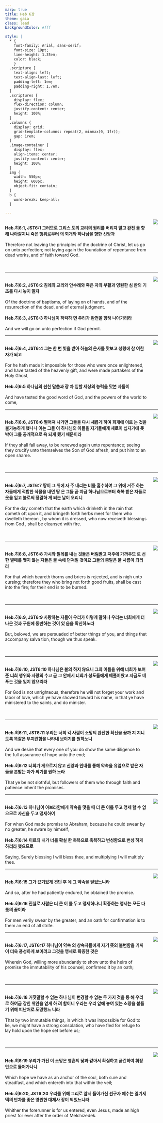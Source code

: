 ```yaml
---
marp: true
title: Heb 6장
theme: gaia
class: lead
backgroundColor: #fff

style: |
  * {
    font-family: Arial, sans-serif;
    font-size: 19pt;
    line-height: 1.35em;
    color: black;
    }
  .scripture {
    text-align: left;
    text-align-last: left;
    padding-left: 1em;
    padding-right: 1.7em;
  }
  .scriptures {
    display: flex;
    flex-direction: column;
    justify-content: center;
    height: 100%;
  }
  .columns {
    display: grid;
    grid-template-columns: repeat(2, minmax(0, 1fr));
    gap: 1rem;
  }
  .image-container {
    display: flex;
    align-items: center;
    justify-content: center;
    height: 100%;
  }
  img {
    width: 550px;
    height: 600px;
    object-fit: contain;
  }
  b {
    word-break: keep-all;
  }

---
```


<div class="columns">
  <div class="scriptures">
    <br>
    <div class="scripture">
      <b>Heb.히6:1, JST6:1 그러므로 그리스 도의 교리의 원리를 버리지 말고 완전 을 향해 나아갈지니 죽은 행위로부터 의 회개와 하나님을 향한 신앙과 
      </b>
    </div>
    <br>
    <div class="scripture">Therefore not leaving the principles of the doctrine of Christ, let us go on unto perfection; not laying again the foundation of repentance from dead works, and of faith toward God. 
    </div>
    <br>
    <div class="scripture">
      <b>
      </b>
    </div>
    <br>
    <div class="scripture">
    </div>         
  </div>
  <div class="image-container">
    <img src='../../pictures/picture_165.jpg'>
  </div>
</div>

---

<div class="columns">
  <div class="scriptures">
    <br>
    <div class="scripture">
      <b>Heb.히6:2, JST6:2 침례의 교리와 안수례와 죽은 자의 부활과 영원한 심 판의 기초를 다시 놓지 말자 
      </b>
    </div>
    <br>
    <div class="scripture">Of the doctrine of baptisms, of laying on of hands, and of the resurrection of the dead, and of eternal judgment. 
    </div>
    <br>
    <div class="scripture">
      <b>Heb.히6:3, JST6:3 하나님이 허락하 면 우리가 완전을 향해 나아가리라 
      </b>
    </div>
    <br>
    <div class="scripture">And we will go on unto perfection if God permit. 
    </div>         
  </div>
  <div class="image-container">
    <img src='../../pictures/picture_70.jpg'>
  </div>
</div>

---

<div class="columns">
  <div class="scriptures">
    <br>
    <div class="scripture">
      <b>Heb.히6:4, JST6:4 그는 한 번 빛을 받아 하늘의 은사를 맛보고 성령에 참 여한 자가 되고 
      </b>
    </div>
    <br>
    <div class="scripture">For he hath made it impossible for those who were once enlightened, and have tasted of the heavenly gift, and were made partakers of the Holy Ghost, 
    </div>
    <br>
    <div class="scripture">
      <b>Heb.히6:5 하나님의 선한 말씀과 장 차 임할 세상의 능력을 맛본 자들이 
      </b>
    </div>
    <br>
    <div class="scripture">And have tasted the good word of God, and the powers of the world to come, 
    </div>         
  </div>
  <div class="image-container">
    <img src='../../pictures/picture_119.jpg'>
  </div>
</div>

---

<div class="columns">
  <div class="scriptures">
    <br>
    <div class="scripture">
      <b>Heb.히6:6, JST6:6 떨어져 나가면 그들을 다시 새롭게 하여 회개에 이르 는 것을 불가능하게 했나니 이는 그들 이 하나님의 아들을 자기들에게 새로이 십자가에 못 박아 그를 공개적으로 욕 되게 했기 때문이라 
      </b>
    </div>
    <br>
    <div class="scripture">If they shall fall away, to be renewed again unto repentance; seeing they crucify unto themselves the Son of God afresh, and put him to an open shame. 
    </div>
    <br>
    <div class="scripture">
      <b>
      </b>
    </div>
    <br>
    <div class="scripture">
    </div>         
  </div>
  <div class="image-container">
    <img src='../../pictures/picture_69.jpg'>
  </div>
</div>

---

<div class="columns">
  <div class="scriptures">
    <br>
    <div class="scripture">
      <b>Heb.히6:7, JST6:7 땅이 그 위에 자 주 내리는 비를 흡수하여 그 위에 거주 하는 자들에게 적합한 식물을 내면 땅 은 그들 곧 지금 하나님으로부터 축복 받은 자들로 옷을 입고 불로써 정결하 게 되는 날이 오리니 
      </b>
    </div>
    <br>
    <div class="scripture">For the day cometh that the earth which drinketh in the rain that cometh oft upon it, and bringeth forth herbs meet for them who dwelleth thereon , by whom it is dressed, who now receiveth blessings from God , shall be cleansed with fire. 
    </div>
    <br>
    <div class="scripture">
      <b>
      </b>
    </div>
    <br>
    <div class="scripture">
    </div>         
  </div>
  <div class="image-container">
    <img src='../../pictures/picture_133.jpg'>
  </div>
</div>

---

<div class="columns">
  <div class="scriptures">
    <br>
    <div class="scripture">
      <b>Heb.히6:8, JST6:8 가시와 찔레를 내는 것들은 버림받고 저주에 가까우므 로 선한 열매를 맺지 않는 자들은 불 속에 던져질 것이요 그들의 종말은 불 사름이 되리라 
      </b>
    </div>
    <br>
    <div class="scripture">For that which beareth thorns and briers is rejected, and is nigh unto cursing; therefore they who bring not forth good fruits, shall be cast into the fire; for their end is to be burned. 
    </div>
    <br>
    <div class="scripture">
      <b>
      </b>
    </div>
    <br>
    <div class="scripture">
    </div>         
  </div>
  <div class="image-container">
    <img src='../../pictures/picture_46.jpg'>
  </div>
</div>

---

<div class="columns">
  <div class="scriptures">
    <br>
    <div class="scripture">
      <b>Heb.히6:9, JST6:9 사랑하는 자들아 우리가 이렇게 말하나 우리는 너희에게 더 나은 것과 구원에 동반하는 것이 있 음을 확신하노라 
      </b>
    </div>
    <br>
    <div class="scripture">But, beloved, we are persuaded of better things of you, and things that accompany salva tion, though we thus speak. 
    </div>
    <br>
    <div class="scripture">
      <b>
      </b>
    </div>
    <br>
    <div class="scripture">
    </div>         
  </div>
  <div class="image-container">
    <img src='../../pictures/picture_40.jpg'>
  </div>
</div>

---

<div class="columns">
  <div class="scriptures">
    <br>
    <div class="scripture">
      <b>Heb.히6:10, JST6:10 하나님은 불의 하지 않으니 그의 이름을 위해 너희가 보여준 너희 행위와 사랑의 수고 곧 그 안에서 너희가 성도들에게 베풀어왔고 지금도 베푸는 것을 잊지 않으리라 
      </b>
    </div>
    <br>
    <div class="scripture">For God is not unrighteous, therefore he will not forget your work and labor of love, which ye have showed toward his name, in that ye have ministered to the saints, and do minister. 
    </div>
    <br>
    <div class="scripture">
      <b>
      </b>
    </div>
    <br>
    <div class="scripture">
    </div>         
  </div>
  <div class="image-container">
    <img src='../../pictures/picture_64.jpg'>
  </div>
</div>

---

<div class="columns">
  <div class="scriptures">
    <br>
    <div class="scripture">
      <b>Heb.히6:11, JST6:11 우리는 너희 각 사람이 소망의 완전한 확신을 끝까 지 지니도록 똑같은 부지런함을 나타내 보이기를 원하노니 
      </b>
    </div>
    <br>
    <div class="scripture">And we desire that every one of you do show the same diligence to the full assurance of hope unto the end; 
    </div>
    <br>
    <div class="scripture">
      <b>Heb.히6:12 너희가 게으르지 않고 신앙과 인내를 통해 약속을 유업으로 받은 자들을 본받는 자가 되기를 원하 노라 
      </b>
    </div>
    <br>
    <div class="scripture">That ye be not slothful, but followers of them who through faith and patience inherit the promises. 
    </div>         
  </div>
  <div class="image-container">
    <img src='../../pictures/picture_129.jpg'>
  </div>
</div>

---

<div class="columns">
  <div class="scriptures">
    <br>
    <div class="scripture">
      <b>Heb.히6:13 하나님이 아브라함에게 약속을 맺을 때 더 큰 이를 두고 맹세 할 수 없으므로 자신을 두고 맹세하여 
      </b>
    </div>
    <br>
    <div class="scripture">For when God made promise to Abraham, because he could swear by no greater, he sware by himself, 
    </div>
    <br>
    <div class="scripture">
      <b>Heb.히6:14 이르되 내가 너를 확실 한 축복으로 축복하고 번성함으로 번성 하게 하리라 했으므로 
      </b>
    </div>
    <br>
    <div class="scripture">Saying, Surely blessing I will bless thee, and multiplying I will multiply thee. 
    </div>         
  </div>
  <div class="image-container">
    <img src='../../pictures/picture_171.jpg'>
  </div>
</div>

---

<div class="columns">
  <div class="scriptures">
    <br>
    <div class="scripture">
      <b>Heb.히6:15 그가 끈기있게 견딘 후 에 그 약속을 얻었느니라 
      </b>
    </div>
    <br>
    <div class="scripture">And so, after he had patiently endured, he obtained the promise. 
    </div>
    <br>
    <div class="scripture">
      <b>Heb.히6:16 진실로 사람은 더 큰 이 를 두고 맹세하나니 확증하는 맹세는 모든 다툼의 끝이라 
      </b>
    </div>
    <br>
    <div class="scripture">For men verily swear by the greater; and an oath for confirmation is to them an end of all strife. 
    </div>         
  </div>
  <div class="image-container">
    <img src='../../pictures/picture_108.jpg'>
  </div>
</div>

---

<div class="columns">
  <div class="scriptures">
    <br>
    <div class="scripture">
      <b>Heb.히6:17, JST6:17 하나님이 약속 의 상속자들에게 자기 뜻의 불변함을 기꺼이 더욱 풍성하게 보이려고 그것을 맹세로 확증한 것은 
      </b>
    </div>
    <br>
    <div class="scripture">Wherein God, willing more abundantly to show unto the heirs of promise the immutability of his counsel, confirmed it by an oath; 
    </div>
    <br>
    <div class="scripture">
      <b>
      </b>
    </div>
    <br>
    <div class="scripture">
    </div>         
  </div>
  <div class="image-container">
    <img src='../../pictures/picture_155.jpg'>
  </div>
</div>

---

<div class="columns">
  <div class="scriptures">
    <br>
    <div class="scripture">
      <b>Heb.히6:18 거짓말할 수 없는 하나 님이 변경할 수 없는 두 가지 것을 통 해 우리로 하여금 강한 위안을 얻게 하 려 함이니 우리는 우리 앞에 놓여 있는 소망을 붙들기 위해 피난처로 도망했느 니라 
      </b>
    </div>
    <br>
    <div class="scripture">That by two immutable things, in which it was impossible for God to lie, we might have a strong consolation, who have fled for refuge to lay hold upon the hope set before us; 
    </div>
    <br>
    <div class="scripture">
      <b>
      </b>
    </div>
    <br>
    <div class="scripture">
    </div>         
  </div>
  <div class="image-container">
    <img src='../../pictures/picture_17.jpg'>
  </div>
</div>

---

<div class="columns">
  <div class="scriptures">
    <br>
    <div class="scripture">
      <b>Heb.히6:19 우리가 가진 이 소망은 영혼의 닻과 같아서 확실하고 굳건하여 휘장 안으로 들어가나니 
      </b>
    </div>
    <br>
    <div class="scripture">Which hope we have as an anchor of the soul, both sure and steadfast, and which entereth into that within the veil; 
    </div>
    <br>
    <div class="scripture">
      <b>Heb.히6:20, JST6:20 우리를 위해 그리로 앞서 들어가신 선구자 예수는 멜기세덱의 반차를 좇은 영원한 대제사 장이 되었느니라 
      </b>
    </div>
    <br>
    <div class="scripture">Whither the forerunner is for us entered, even Jesus, made an high priest for ever after the order of Melchizedek.
    </div>         
  </div>
  <div class="image-container">
    <img src='../../pictures/picture_62.jpg'>
  </div>
</div>

